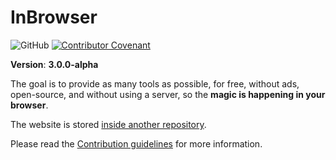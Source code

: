 # InBrowser

![GitHub](https://img.shields.io/github/license/inbrowser/pima-1-2021)
[![Contributor Covenant](https://img.shields.io/badge/Contributor%20Covenant-2.1-4baaaa.svg)](.github/CODE_OF_CONDUCT.md)

**Version**: **3.0.0-alpha**

The goal is to provide as many tools as possible, for free, without ads, open-source, and without using a server, so the **magic is happening in your browser**.

The website is stored [inside another repository](https://github.com/inbrowser/inbrowser.github.io).

Please read the [Contribution guidelines](CONTRIBUTING.md) for more information.